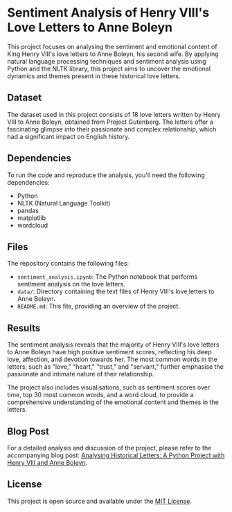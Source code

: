 # Sentiment Analysis of Henry VIII's Love Letters to Anne Boleyn

This project focuses on analysing the sentiment and emotional content of King Henry VIII's love letters to Anne Boleyn, his second wife. By applying natural language processing techniques and sentiment analysis using Python and the NLTK library, this project aims to uncover the emotional dynamics and themes present in these historical love letters.

## Dataset

The dataset used in this project consists of 18 love letters written by Henry VIII to Anne Boleyn, obtained from Project Gutenberg. The letters offer a fascinating glimpse into their passionate and complex relationship, which had a significant impact on English history.

## Dependencies

To run the code and reproduce the analysis, you'll need the following dependencies:

- Python
- NLTK (Natural Language Toolkit)
- pandas
- matplotlib
- wordcloud

## Files

The repository contains the following files:

- `sentiment_analysis.ipynb`: The Python notebook that performs sentiment analysis on the love letters.
- `data/`: Directory containing the text files of Henry VIII's love letters to Anne Boleyn.
- `README.md`: This file, providing an overview of the project.

## Results

The sentiment analysis reveals that the majority of Henry VIII's love letters to Anne Boleyn have high positive sentiment scores, reflecting his deep love, affection, and devotion towards her. The most common words in the letters, such as "love," "heart," "trust," and "servant," further emphasise the passionate and intimate nature of their relationship.

The project also includes visualisations, such as sentiment scores over time, top 30 most common words, and a word cloud, to provide a comprehensive understanding of the emotional content and themes in the letters.

## Blog Post

For a detailed analysis and discussion of the project, please refer to the accompanying blog post: [Analysing Historical Letters: A Python Project with Henry VIII and Anne Boleyn](https://damian-wong.com/2024/04/01/analysing-historical-letters-a-python-project-with-henry-viii-and-anne-boleyn/).

## License

This project is open source and available under the [MIT License](LICENSE).
